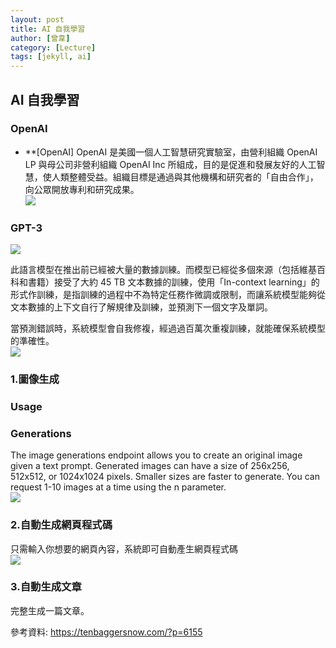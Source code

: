 ```yaml
---
layout: post
title: AI 自我學習
author: [曾韋]
category: [Lecture]
tags: [jekyll, ai]
---
```


AI 自我學習
---
### OpenAI

* **[OpenAI]
OpenAI 是美國一個人工智慧研究實驗室，由營利組織 OpenAI LP 與母公司非營利組織 OpenAI Inc 所組成，目的是促進和發展友好的人工智慧，使人類整體受益。組織目標是通過與其他機構和研究者的「自由合作」，向公眾開放專利和研究成果。<br>
![](https://tenbaggersnow.com/wp-content/uploads/2021/01/openai-1-320x133.png)

### GPT-3
![](https://tenbaggersnow.com/wp-content/uploads/2021/01/1_jfPejaM39BLFhR6FMD-pPQ-1-580x326.png)

此語言模型在推出前已經被大量的數據訓練。而模型已經從多個來源（包括維基百科和書籍）接受了大約 45 TB 文本數據的訓練，使用「In-context learning」的形式作訓練，是指訓練的過程中不為特定任務作微調或限制，而讓系統模型能夠從文本數據的上下文自行了解規律及訓練，並預測下一個文字及單詞。<br>

當預測錯誤時，系統模型會自我修複，經過過百萬次重複訓練，就能確保系統模型的準確性。<br>
![](https://github.com/wiwi22109/AI-course/blob/gh-pages/images/03-gpt3-training-step-back-prop.gif)



### 1.圖像生成<br>
### Usage<br>
### Generations<br>
The image generations endpoint allows you to create an original image given a text prompt. Generated images can have a size of 256x256, 512x512, or 1024x1024 pixels. Smaller sizes are faster to generate. You can request 1-10 images at a time using the n parameter.<br>
![](https://cdn.openai.com/API/images/guides/image_generation_simple.webp)

### 2.自動生成網頁程式碼<br>
只需輸入你想要的網頁內容，系統即可自動產生網頁程式碼<br>
![](https://tenbaggersnow.com/wp-content/uploads/2021/01/https___bucketeer-e05bbc84-baa3-437e-9518-adb32be77984.s3.amazonaws.com_public_images_033c8f8c-8d90-4395-91de-5c988bec128c_600x364.gif)

### 3.自動生成文章<br>
完整生成一篇文章。<br>

參考資料:
https://tenbaggersnow.com/?p=6155

